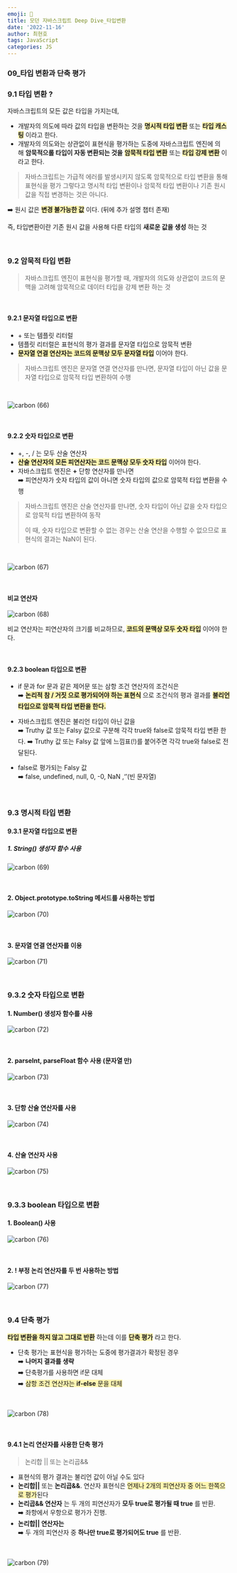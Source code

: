 ```yaml
---
emoji: 📖
title: 모던 자바스크립트 Deep Dive_타입변환
date: '2022-11-16'
author: 최현호
tags: JavaScript
categories: JS
---
```


### 09\_타입 변환과 단축 평가

### 9.1 타입 변환 ?

자바스크립트의 모든 값은 타입을 가지는데,

- 개발자의 의도에 따라 값의 타입을 변환하는 것을 <span style='background-color : #fff5b1'>**명시적 타입 변환**</span> 또는 <span style='background-color : #fff5b1'>**타입 캐스팅**</span> 이라고 한다.
- 개발자의 의도와는 상관없이 표현식을 평가하는 도중에 자바스크립트 엔진에 의해 **암묵적으롤 타입이 자동 변환되는 것을** <span style='background-color : #fff5b1'>**암묵적 타입 변환**</span> 또는 <span style='background-color : #fff5b1'>**타입 강제 변환**</span> 이라고 한다.

> 자바스크립트는 가급적 에러를 발생시키지 않도록 암묵적으로 타입 변환을 통해 표현식을 평가
> 그렇다고 명시적 타입 변환이나 암묵적 타입 변환이나 기존 원시값을 직접 변경하는 것은 아니다.

➡️ 원시 값은 <span style='background-color : #fff5b1'>**변경 불가능한 값**</span> 이다. (뒤에 추가 설명 챕터 존재)

즉, 타입변환이란 기존 원시 값을 사용해 다른 타입의 **새로운 값을 생성** 하는 것

<br>

### 9.2 암묵적 타입 변환

> 자바스크립트 엔진이 표현식을 평가할 때, 개발자의 의도와 상관없이 코드의 문맥을 고려해 암묵적으로 데이터 타입을 강제 변환 하는 것

<br>

#### 9.2.1 문자열 타입으로 변환

- + 또는 템플릿 리터럴
- 템플릿 리터럴은 표현식의 평가 결과를 문자열 타입으로 암묵적 변환
- <span style='background-color : #fff5b1'>**문자열 연결 연산자는 코드의 문맥상 모두 문자열 타입**</span> 이어야 한다.

> 자바스크립트 엔진은 문자열 연결 연산자를 만나면, 문자열 타입이 아닌 값을 문자열 타입으로 암묵적 타입 변환하여 수행

<br>

![carbon (66)](https://user-images.githubusercontent.com/87301268/224913463-0e45feea-5586-469a-afed-993a819c1732.png)

<br>

#### 9.2.2 숫자 타입으로 변환

- +, -, / 는 모두 산술 연산자
- <span style='background-color : #fff5b1'>**산술 연산자의 모든 피연산자는 코드 문맥상 모두 숫자 타입**</span> 이어야 한다.
- 자바스크립트 엔진은 **+** 단항 연산자를 만나면  
  ➡️ 피연산자가 숫자 타입의 값이 아니면 숫자 타입의 값으로 암묵적 타입 변환을 수행

> 자바스크립트 엔진은 산술 연산자를 만나면, 숫자 타입이 아닌 값을 숫자 타입으로 암묵적 타입 변환하여 동작
>
> 이 때, 숫자 타입으로 변환할 수 없는 경우는 산술 연산을 수행할 수 없으므로 표현식의 결과는 NaN이 된다.

<br>

![carbon (67)](https://user-images.githubusercontent.com/87301268/224913469-976b7d0f-ed7f-4aae-9d77-04fe5f30a821.png)

<br>

#### **비교 연산자**

![carbon (68)](https://user-images.githubusercontent.com/87301268/224913470-ab708d8c-7b10-42b3-84c6-f9558126950b.png)

비교 연산자는 피연산자의 크기를 비교하므로, <span style='background-color : #fff5b1'>**코드의 문맥상 모두 숫자 타입**</span> 이어야 한다.

<br>

#### 9.2.3 boolean 타입으로 변환

- if 문과 for 문과 같은 제어문 또는 삼항 조건 연산자의 조건식은  
  ➡️ <span style='background-color : #fff5b1'>**논리적 참 / 거짓 으로 평가되어야 하는 표현식**</span> 으로 조건식의 평과 결과를 <span style='background-color : #fff5b1'>**불리언 타입으로 암묵적 타입 변환을 한다.**</span>

- 자바스크립트 엔진은 불리언 타입이 아닌 값을  
  ➡️ Truthy 값 또는 Falsy 값으로 구분해 각각 true와 false로 암묵적 타입 변환 한다.
  ➡️ Truthy 값 또는 Falsy 값 앞에 느낌표(!)를 붙어주면 각각 true와 false로 전달된다.

- false로 평가되는 Falsy 값  
  ➡️ false, undefined, null, 0, -0, NaN ,‘’(빈 문자열)

<br>

### 9.3 명시적 타입 변환

#### 9.3.1 문자열 타입으로 변환

##### 1. String() 생성자 함수 사용

![carbon (69)](https://user-images.githubusercontent.com/87301268/224913472-38470730-e7ac-4cec-a3db-ccb128c101fa.png)

<br>

#### 2\. Object.prototype.toString 메서드를 사용하는 방법

![carbon (70)](https://user-images.githubusercontent.com/87301268/224913475-d1743da9-9746-4702-b082-293de4d4d064.png)

<br>

#### 3\. 문자열 연결 연산자를 이용

![carbon (71)](https://user-images.githubusercontent.com/87301268/224913480-f6f849fd-38d0-45e8-bdb3-4a6aa993fdf3.png)

<br>

### 9.3.2 숫자 타입으로 변환

#### 1\. Number() 생성자 함수를 사용

![carbon (72)](https://user-images.githubusercontent.com/87301268/224913481-40ceeb6e-2979-4e21-866c-2623fddd6fd5.png)

<br>

#### 2\. parseInt, parseFloat 함수 사용 (문자열 만)

![carbon (73)](https://user-images.githubusercontent.com/87301268/224913482-f3a1413c-4c51-496d-9454-8df48959df44.png)

<br>

#### 3\. 단항 산술 연산자를 사용

![carbon (74)](https://user-images.githubusercontent.com/87301268/224913484-abba2b29-f75c-4219-88d9-27b838f3aff4.png)

<br>

#### 4\. 산술 연산자 사용

![carbon (75)](https://user-images.githubusercontent.com/87301268/224913485-ed85e536-1089-4088-97fb-fff3883fadc8.png)

<br>

### 9.3.3 boolean 타입으로 변환

#### 1\. Boolean() 사용

![carbon (76)](https://user-images.githubusercontent.com/87301268/224915171-09d2a896-8088-4e52-bd16-f112b76bc0f5.png)

<br>

#### 2\. ! 부정 논리 연산자를 두 번 사용하는 방법

![carbon (77)](https://user-images.githubusercontent.com/87301268/224915180-84cda1df-462d-4679-b1c7-f827cd395476.png)

<br>

### 9.4 단축 평가

<span style='background-color : #fff5b1'>**타입 변환을 하지 않고 그대로 반환**</span> 하는데 이를 <span style='background-color : #fff5b1'>**단축 평가**</span> 라고 한다.

- 단축 평가는 표현식을 평가하는 도중에 평가결과가 확정된 경우  
  ➡️ **나머지 결과를 생략**  
  ➡️ 단축평가를 사용하면 if문 대체  
  ➡️ <span style='background-color : #fff5b1'>삼항 조건 연산자는 **if-else** 문을 대체</span>

<br>

![carbon (78)](https://user-images.githubusercontent.com/87301268/224915184-b95360e1-c4f4-4a82-8880-df3643792acc.png)

<br>

#### 9.4.1 논리 연산자를 사용한 단축 평가

> 논리합 || 또는 논리곱&&

- 표현식의 평가 결과는 불리언 값이 아닐 수도 있다
- **논리합||** 또는 **논리곱&&**. 연산자 표현식은 <span style='background-color : #fff5b1'>언제나 2개의 피연산자 중 어느 한쪽으로 평가</span>된다
- **논리곱&& 연산자** 는 두 개의 피연산자가 **모두 true로 평가될 때 true** 를 반환.  
  ➡️ 좌항에서 우항으로 평가가 진행.
- **논리합|| 연산자는**  
  ➡️ 두 개의 피연산자 중 **하나만 true로 평가되어도 true** 를 반환.

<br>

![carbon (79)](https://user-images.githubusercontent.com/87301268/224915251-6ce8aeec-a94b-4d04-b27b-ff1c83848e29.png)

<br>

```toc

```
